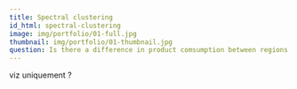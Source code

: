 ```yaml
---
title: Spectral clustering
id_html: spectral-clustering
image: img/portfolio/01-full.jpg
thumbnail: img/portfolio/01-thumbnail.jpg
question: Is there a difference in product comsumption between regions ?
---
```

viz uniquement ?

